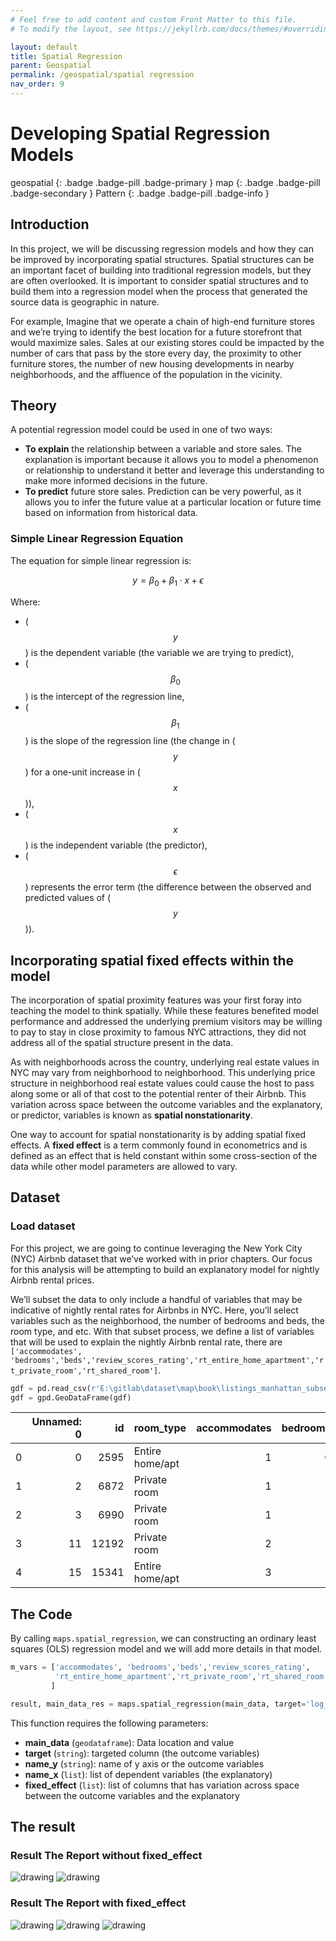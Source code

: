 ```yaml
---
# Feel free to add content and custom Front Matter to this file.
# To modify the layout, see https://jekyllrb.com/docs/themes/#overriding-theme-defaults

layout: default
title: Spatial Regression
parent: Geospatial
permalink: /geospatial/spatial regression
nav_order: 9
---
```


# Developing Spatial Regression Models

geospatial
{: .badge .badge-pill .badge-primary }
map
{: .badge .badge-pill .badge-secondary }
Pattern
{: .badge .badge-pill .badge-info }


## Introduction
In this project, we will be discussing regression models and how they can
be improved by incorporating spatial structures. Spatial structures can be an
important facet of building into traditional regression models, but they are
often overlooked. It is important to consider spatial structures and to build
them into a regression model when the process that generated the source
data is geographic in nature.

For example, Imagine that we operate a chain of high-end furniture stores and
we’re trying to identify the best location for a future storefront that would
maximize sales. Sales at our existing stores could be impacted by the
number of cars that pass by the store every day, the proximity to other
furniture stores, the number of new housing developments in nearby
neighborhoods, and the affluence of the population in the vicinity.


## Theory
A potential regression model could be used in one of two ways:
- **To explain** the relationship between a variable and store sales. The explanation is important because it allows you to model a phenomenon or relationship to understand it better and leverage this understanding to make more informed decisions in the future.
- **To predict** future store sales. Prediction can be very powerful, as it
allows you to infer the future value at a particular location or future time
based on information from historical data.

### Simple Linear Regression Equation
The equation for simple linear regression is:

$$
y = \beta_0 + \beta_1 \cdot x + \epsilon
$$

Where:
- \( $$y$$ \) is the dependent variable (the variable we are trying to predict),
- \( $$\beta_0$$ \) is the intercept of the regression line,
- \( $$\beta_1$$ \) is the slope of the regression line (the change in \( $$y$$ \) for a one-unit increase in \( $$x$$ \)),
- \( $$x$$ \) is the independent variable (the predictor),
- \( $$\epsilon$$ \) represents the error term (the difference between the observed and predicted values of \( $$y$$ \)).

## Incorporating spatial fixed effects within the model
The incorporation of spatial proximity features was your first foray into teaching the model to think spatially. While these features benefited model performance and addressed the underlying premium visitors may be willing to pay to stay in close proximity to famous NYC attractions, they did not address all of the spatial structure present in the data.

As with neighborhoods across the country, underlying real estate values in NYC may vary from neighborhood to neighborhood. This underlying price structure in neighborhood real estate values could cause the host to pass along some or all of that cost to the potential renter of their Airbnb. This variation across space between the outcome variables and the explanatory, or predictor, variables is known as **spatial nonstationarity**.

One way to account for spatial nonstationarity is by adding spatial fixed effects. A **fixed effect** is a term commonly found in econometrics and is defined as an effect that is held constant within some cross-section of the data while other model parameters are allowed to vary. 


## Dataset
### Load dataset
For this project, we are going to continue leveraging the New York City (NYC) Airbnb dataset that we’ve worked with in prior chapters. Our focus for this analysis will be attempting to build an explanatory model for nightly Airbnb rental prices.

We’ll subset the data to only include a handful of variables that may be indicative of nightly rental rates for Airbnbs in NYC. Here, you’ll select variables such as the neighborhood, the number of bedrooms and beds, the room type, and etc. With that subset process, we define a list of variables that will be used to explain the
nightly Airbnb rental rate, there are `['accommodates', 'bedrooms','beds','review_scores_rating','rt_entire_home_apartment','rt_private_room','rt_shared_room']`.

```python
gdf = pd.read_csv(r'E:\gitlab\dataset\map\book\listings_manhattan_subset.csv')
gdf = gpd.GeoDataFrame(gdf)
```

|    |   Unnamed: 0 |    id | room_type       |   accommodates |   bedrooms |   beds |   review_scores_rating |   price |   rt_entire_home_apartment |   rt_private_room |   rt_shared_room |   log_price |
|---:|-------------:|------:|:----------------|---------------:|-----------:|-------:|-----------------------:|--------:|---------------------------:|------------------:|-----------------:|------------:|
|  0 |            0 |  2595 | Entire home/apt |              1 |          0 |      1 |                   4.68 |     240 |                          1 |                 0 |                0 |     5.48064 |
|  1 |            2 |  6872 | Private room    |              1 |          1 |      1 |                   5    |      65 |                          0 |                 1 |                0 |     4.17439 |
|  2 |            3 |  6990 | Private room    |              1 |          1 |      1 |                   4.88 |      71 |                          0 |                 1 |                0 |     4.26268 |
|  3 |           11 | 12192 | Private room    |              2 |          1 |      1 |                   4.4  |      75 |                          0 |                 1 |                0 |     4.31749 |
|  4 |           15 | 15341 | Entire home/apt |              3 |          1 |      2 |                   4.58 |     191 |                          1 |                 0 |                0 |     5.25227 |

## The Code
By calling `maps.spatial_regression`, we can constructing an ordinary least squares (OLS) regression model and we will add more details in that model.
 

```python
m_vars = ['accommodates', 'bedrooms','beds','review_scores_rating',
          'rt_entire_home_apartment','rt_private_room','rt_shared_room'
         ]

result, main_data_res = maps.spatial_regression(main_data, target='log_price', name_y='price', name_x=m_vars, fixed_effect= None)
```

This function requires the following parameters:
- **main_data** (`geodataframe`):       Data location and value  
- **target** (`string`):                targeted column (the outcome variables)
- **name_y** (`string`):                name of y axis or the outcome variables
- **name_x** (`list`):                  list of dependent variables (the explanatory)
- **fixed_effect** (`list`):            list of columns that has variation across space between the outcome variables and the explanatory



## The result

### Result The Report without fixed_effect

<img src="/assets/images/geospatial/snippet/regression_01.png" alt="drawing" />
<img src="/assets/images/geospatial/snippet/regression_02.png" alt="drawing" />

### Result The Report with fixed_effect

<img src="/assets/images/geospatial/snippet/regression_03.png" alt="drawing" />
<img src="/assets/images/geospatial/snippet/regression_04.png" alt="drawing" />
<img src="/assets/images/geospatial/snippet/regression_05.png" alt="drawing" />